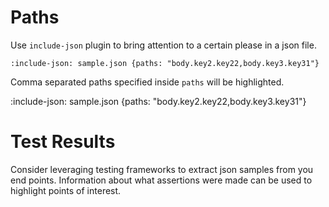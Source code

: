# Paths

Use `include-json` plugin to bring attention to a certain please in a json file. 

    :include-json: sample.json {paths: "body.key2.key22,body.key3.key31"}

Comma separated paths specified inside `paths` will be highlighted.

:include-json: sample.json {paths: "body.key2.key22,body.key3.key31"}

# Test Results

Consider leveraging testing frameworks to extract json samples from you end points. 
Information about what assertions were made can be used to highlight points of interest.
